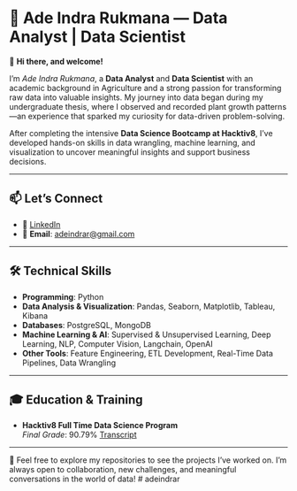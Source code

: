# 🌱 Ade Indra Rukmana — Data Analyst | Data Scientist

👋 **Hi there, and welcome!**

I’m *Ade Indra Rukmana*, a **Data Analyst** and **Data Scientist** with an academic background in Agriculture and a strong passion for transforming raw data into valuable insights. My journey into data began during my undergraduate thesis, where I observed and recorded plant growth patterns—an experience that sparked my curiosity for data-driven problem-solving.

After completing the intensive **Data Science Bootcamp at Hacktiv8**, I’ve developed hands-on skills in data wrangling, machine learning, and visualization to uncover meaningful insights and support business decisions.

---

## 📫 Let’s Connect

- 🔗 [LinkedIn](https://www.linkedin.com/in/ade-indra-rukmana/)
- 📧 **Email**: adeindrar@gmail.com

---

## 🛠 Technical Skills

- **Programming**: Python  
- **Data Analysis & Visualization**: Pandas, Seaborn, Matplotlib, Tableau, Kibana  
- **Databases**: PostgreSQL, MongoDB  
- **Machine Learning & AI**: Supervised & Unsupervised Learning, Deep Learning, NLP, Computer Vision, Langchain, OpenAI  
- **Other Tools**: Feature Engineering, ETL Development, Real-Time Data Pipelines, Data Wrangling

---

## 🎓 Education & Training

- **Hacktiv8 Full Time Data Science Program**  
  *Final Grade*: 90.79% [Transcript](https://drive.google.com/file/d/1qJFpblEV5RFZMK1ujrrJXnL1G6M1H-IV/view?usp=drive_link)
  
---

📁 Feel free to explore my repositories to see the projects I’ve worked on. I’m always open to collaboration, new challenges, and meaningful conversations in the world of data!
#   a d e i n d r a r  
 